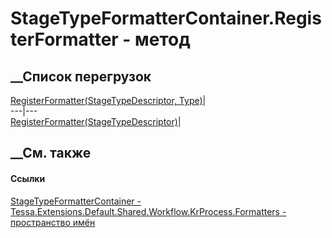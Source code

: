 # StageTypeFormatterContainer.RegisterFormatter - метод
##  __Список перегрузок
[RegisterFormatter(StageTypeDescriptor,
Type)](M_Tessa_Extensions_Default_Shared_Workflow_KrProcess_Formatters_StageTypeFormatterContainer_RegisterFormatter.htm)|  
---|---  
[RegisterFormatter<T>(StageTypeDescriptor)](M_Tessa_Extensions_Default_Shared_Workflow_KrProcess_Formatters_StageTypeFormatterContainer_RegisterFormatter__1.htm)|  
## __См. также
#### Ссылки
[StageTypeFormatterContainer -
](T_Tessa_Extensions_Default_Shared_Workflow_KrProcess_Formatters_StageTypeFormatterContainer.htm)
[Tessa.Extensions.Default.Shared.Workflow.KrProcess.Formatters - пространство
имён](N_Tessa_Extensions_Default_Shared_Workflow_KrProcess_Formatters.htm)
